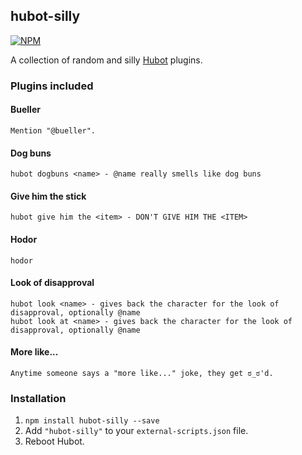 ## hubot-silly

[![NPM](https://nodei.co/npm/hubot-silly.png)](https://nodei.co/npm/hubot-silly/)

A collection of random and silly [Hubot](https://github.com/github/hubot) plugins.

### Plugins included
#### Bueller
    Mention "@bueller".

#### Dog buns
    hubot dogbuns <name> - @name really smells like dog buns

#### Give him the stick
    hubot give him the <item> - DON'T GIVE HIM THE <ITEM>

#### Hodor
    hodor

#### Look of disapproval
    hubot look <name> - gives back the character for the look of disapproval, optionally @name
    hubot look at <name> - gives back the character for the look of disapproval, optionally @name

#### More like...
    Anytime someone says a "more like..." joke, they get ಠ_ಠ'd.

### Installation
1. `npm install hubot-silly --save`
2. Add `"hubot-silly"` to your `external-scripts.json` file.
3. Reboot Hubot.
